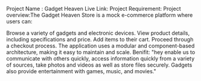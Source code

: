 Project Name : Gadget Heaven 
Live Link:
Project Requirement:
Project overview:The Gadget Heaven Store is a mock e-commerce platform where users can:

Browse a variety of gadgets and electronic devices.
View product details, including specifications and price.
Add items to their cart.
Proceed through a checkout process.
The application uses a modular and component-based architecture, making it easy to maintain and scale.
Benifit: "hey enable us to communicate with others quickly, access information quickly from a variety of sources, take photos and videos as well as store files securely. Gadgets also provide entertainment with games, music, and movies."
